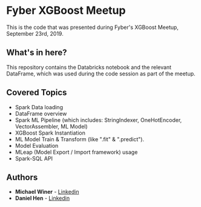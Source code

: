 # Fyber XGBoost Meetup
This is the code that was presented during Fyber's XGBoost Meetup, September 23rd, 2019.

## What's in here?

This repository contains the Databricks notebook and the relevant DataFrame, which was used during the code session as part of the meetup.

## Covered Topics

* Spark Data loading
* DataFrame overview
* Spark ML Pipeline (which includes: StringIndexer, OneHotEncoder, VectorAssembler, ML Model)
* XGBoost Spark Instantiation
* ML Model Train & Transform (like ".fit" & ".predict").
* Model Evaluation
* MLeap (Model Export / Import framework) usage
* Spark-SQL API


## Authors

* **Michael Winer** - [Linkedin](https://www.linkedin.com/in/michael-winer-94363569/)
* **Daniel Hen** - [Linkedin](https://www.linkedin.com/in/daniel-hen/)
